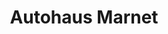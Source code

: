 ---
title: "Autohaus Marnet"
url: /heidenheim-an-der-brenz/autohaus-marnet-aufhausener-strasse/
shop: Autowerkstatt
---